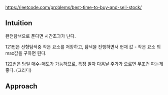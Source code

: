 https://leetcode.com/problems/best-time-to-buy-and-sell-stock/

## Intuition
완전탐색으로 푼다면 시간초과가 난다.

121번은 선형탐색중 작은 요소를 저장하고, 탐색을 진행하면서 현재 값 - 작은 요소 의 max값을 구하면 된다.

122번은 당일 매수-매도가 가능하므로, 특정 일자 다음날 주가가 오르면 무조건 파는게 좋다. (그리디)
## Approach
